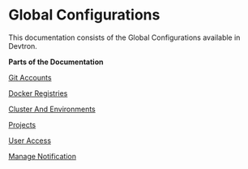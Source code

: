 # Global Configurations

This documentation consists of the Global Configurations available in Devtron.

**Parts of the Documentation**

[Git Accounts](git-accounts.md)

[Docker Registries](docker-registries.md)

[Cluster And Environments](cluster-and-environments.md)

[Projects](projects.md)

[User Access](user-access.md)

[Manage Notification](manage-notification.md)

